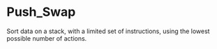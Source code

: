 # Push_Swap
Sort data on a stack, with a limited set of instructions, using the lowest possible number of actions.
